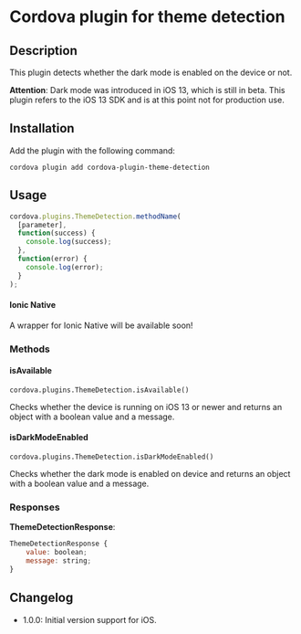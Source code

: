 # Cordova plugin for theme detection

## Description

This plugin detects whether the dark mode is enabled on the device or not.

**Attention**: Dark mode was introduced in iOS 13, which is still in beta.
This plugin refers to the iOS 13 SDK and is at this point not for production use.

## Installation

Add the plugin with the following command:

`cordova plugin add cordova-plugin-theme-detection`

## Usage

```js
cordova.plugins.ThemeDetection.methodName(
  [parameter],
  function(success) {
    console.log(success);
  },
  function(error) {
    console.log(error);
  }
);
```

#### Ionic Native

A wrapper for Ionic Native will be available soon!

### Methods

#### isAvailable

`cordova.plugins.ThemeDetection.isAvailable()`

Checks whether the device is running on iOS 13 or newer and returns an object with a boolean value and a message.

#### isDarkModeEnabled

`cordova.plugins.ThemeDetection.isDarkModeEnabled()`

Checks whether the dark mode is enabled on device and returns an object with a boolean value and a message.

### Responses

**ThemeDetectionResponse**:

```js
ThemeDetectionResponse {
    value: boolean;
    message: string;
}
```

## Changelog

- 1.0.0: Initial version support for iOS.
